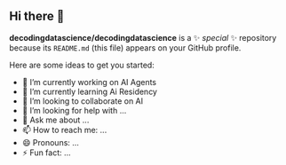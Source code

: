 ## Hi there 👋


**decodingdatascience/decodingdatascience** is a ✨ _special_ ✨ repository because its `README.md` (this file) appears on your GitHub profile.

Here are some ideas to get you started:

- 🔭 I’m currently working on AI Agents
- 🌱 I’m currently learning Ai Residency
- 👯 I’m looking to collaborate on AI 
- 🤔 I’m looking for help with ...
- 💬 Ask me about ...
- 📫 How to reach me: ...
- 😄 Pronouns: ...
- ⚡ Fun fact: ...

